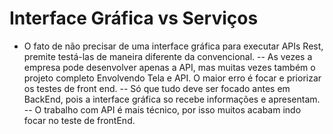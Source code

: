 # Interface Gráfica vs Serviços

- O fato de não precisar de uma interface gráfica para executar APIs Rest, premite testá-las
 de maneira diferente da convencional. 
 -- As vezes a empresa pode desenvolver apenas a API, mas muitas vezes também o projeto completo
 Envolvendo Tela e API. O maior erro é focar e priorizar os testes de front end.
 -- Só que tudo deve ser focado antes em BackEnd, pois a interface gráfica so recebe informações e apresentam.
 -- O trabalho com API é mais técnico, por isso muitos acabam indo focar no teste de frontEnd.
